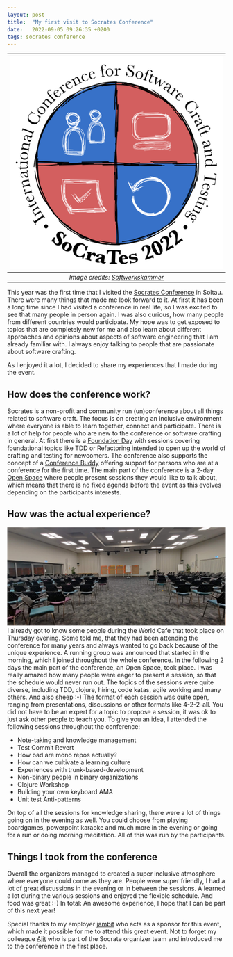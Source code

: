 ```yaml
---
layout: post
title:  "My first visit to Socrates Conference"
date:   2022-09-05 09:26:35 +0200
tags: socrates conference
---
```


|  ![Socrates Logo](/images/socrates_2022.png) |
|:--:| 
| *Image credits: [Softwerkskammer](https://github.com/softwerkskammer/softwerkskammer-logos)* |

This year was the first time that I visited the [Socrates Conference](https://www.socrates-conference.de/home) in Soltau.
There were many things that made me look forward to it. At first it has been a long time since I had visited a conference in real life, so I was excited to see that many 
people in person again. I was also curious, how many people from different countries would participate. My hope was to get exposed to topics that are completely new for me
and also learn about different approaches and opinions about aspects of software engineering that I am already familiar with. I always enjoy talking to people that are passionate about
software crafting. 

As I enjoyed it a lot, I decided to share my experiences that I made during the event.

## How does the conference work?
Socrates is a non-profit and community run (un)conference about all things related to software craft. The focus is on creating an inclusive environment where everyone is able to 
learn together, connect and participate. There is a lot of help for people who are new to the conference or software crafting in general.  At first there is a 
[Foundation Day](https://www.socrates-conference.de/foundations) with sessions covering foundational topics like TDD or Refactoring intended to open up the world of crafting and 
testing for newcomers. The conference also supports the concept of a [Conference Buddy](https://www.conferencebuddy.io) offering support for persons who are at a conference for the
first time. The main part of the conference is a 2-day [Open Space](http://agilecoachcamp.org/tiki-index.php?page=OpenSpace) where people present sessions they would like to talk about,
which means that there is no fixed agenda before the event as this evolves depending on the participants interests.

## How was the actual experience?

![Socrates Logo](/images/socrates_chairs.png) 
I already got to know some people during the World Cafe that took place on Thursday evening. Some told me, that they had been attending the conference for many 
years and always wanted to go back because of the unique experience. A running group was announced that started in the morning, which I joined throughout the 
whole conference. In the following 2 days the main part of the conference, an Open Space, took place. I was really amazed how many people were eager 
to present a session, so that the schedule would never run out. The topics of the sessions were quite diverse, including TDD, clojure, hiring, code katas,
agile working and many others. And also sheep :-) The format of each session was quite open, ranging from presentations, discussions or other formats
like 4-2-2-all. You did not have to be an expert for a topic to propose a session, it was ok to just ask other people to teach you.
To give you an idea, I attended the following sessions throughout the conference:

* Note-taking and knowledge management
* Test Commit Revert
* How bad are mono repos actually?
* How can we cultivate a learning culture
* Experiences with trunk-based-development
* Non-binary people in binary organizations
* Clojure Workshop
* Building your own keyboard AMA
* Unit test Anti-patterns

On top of all the sessions for knowledge sharing, there were a lot of things going on in the evening as well. You could choose from playing boardgames, 
powerpoint karaoke and much more in the evening or going for a run or doing morning meditation. All of this was run by the participants.

## Things I took from the conference
Overall the organizers managed to created a super inclusive atmosphere where everyone could come as they are. People were super friendly, I had a lot of great discussions in the evening or in 
between the sessions. A learned a lot during the various sessions and enjoyed 
the flexible schedule. And food was great :-)  In total: An awesome experience, I hope that I can be part of this next year! 

Special thanks to my employer [jambit](https://www.jambit.com) who acts as a sponsor for this event, which made it possible for me to attend this great event. Not to forget my colleague [Ajit](https://twitter.com/ajitsonlion) who 
is part of the Socrate organizer team and introduced me to the conference in the first place.
